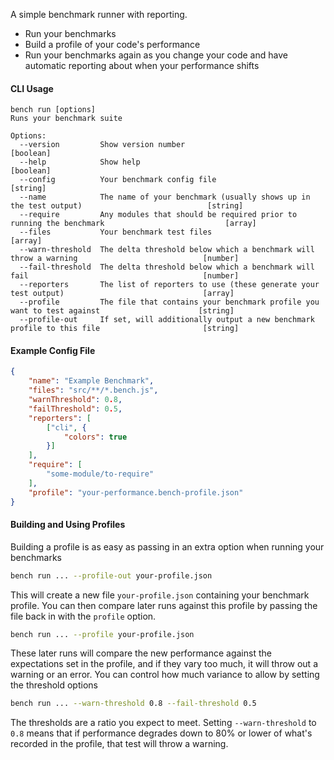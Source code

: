 
A simple benchmark runner with reporting.

- Run your benchmarks
- Build a profile of your code's performance
- Run your benchmarks again as you change your code and have automatic reporting about when your performance shifts

#### CLI Usage

```
bench run [options]
Runs your benchmark suite

Options:
  --version         Show version number                                                                        [boolean]
  --help            Show help                                                                                  [boolean]
  --config          Your benchmark config file                                                                  [string]
  --name            The name of your benchmark (usually shows up in the test output)                            [string]
  --require         Any modules that should be required prior to running the benchmark                           [array]
  --files           Your benchmark test files                                                                    [array]
  --warn-threshold  The delta threshold below which a benchmark will throw a warning                            [number]
  --fail-threshold  The delta threshold below which a benchmark will fail                                       [number]
  --reporters       The list of reporters to use (these generate your test output)                               [array]
  --profile         The file that contains your benchmark profile you want to test against                      [string]
  --profile-out     If set, will additionally output a new benchmark profile to this file                       [string]
  ```

#### Example Config File

```json
{
	"name": "Example Benchmark",
	"files": "src/**/*.bench.js",
	"warnThreshold": 0.8,
	"failThreshold": 0.5,
	"reporters": [
		["cli", {
			"colors": true
		}]
	],
	"require": [
		"some-module/to-require"
	],
	"profile": "your-performance.bench-profile.json"
}
```

#### Building and Using Profiles

Building a profile is as easy as passing in an extra option when running your benchmarks

```bash
bench run ... --profile-out your-profile.json
```

This will create a new file `your-profile.json` containing your benchmark profile. You can then compare later runs against this profile by passing the file back in with the `profile` option.

```bash
bench run ... --profile your-profile.json
```

These later runs will compare the new performance against the expectations set in the profile, and if they vary too much, it will throw out a warning or an error. You can control how much variance to allow by setting the threshold options

```bash
bench run ... --warn-threshold 0.8 --fail-threshold 0.5
```

The thresholds are a ratio you expect to meet. Setting `--warn-threshold` to `0.8` means that if performance degrades down to 80% or lower of what's recorded in the profile, that test will throw a warning.
